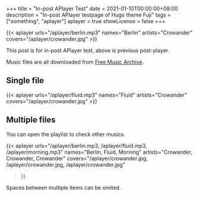 +++
title = "In-post APlayer Test"
date = 2021-01-10T00:00:00+08:00
description = "In-post APlayer testpage of Hugo theme Fuji"
tags = ["something", "aplayer"]
aplayer = true
showLicense = false
+++

{{< aplayer urls="/aplayer/berlin.mp3" names="Berlin" artists="Crowander" covers="/aplayer/crowander.jpg" >}}

This post is for in-post APlayer test, above is previous post-player.

Music files are all downloaded from [Free Music Archive](https://freemusicarchive.org).

<!--more-->

## Single file

{{< aplayer urls="/aplayer/fluid.mp3" names="Fluid" artists="Crowander" covers="/aplayer/crowander.jpg" >}}

## Multiple files

You can open the playlist to check other musics.

{{<
  aplayer
  urls="/aplayer/berlin.mp3, /aplayer/fluid.mp3, /aplayer/morning.mp3"
  names="Berlin, Fluid, Morning"
  artists="Crowander, Crowander, Crowander"
  covers="/aplayer/crowander.jpg, /aplayer/crowander.jpg, /aplayer/crowander.jpg"
>}}

Spaces between multiple items can be omited.
